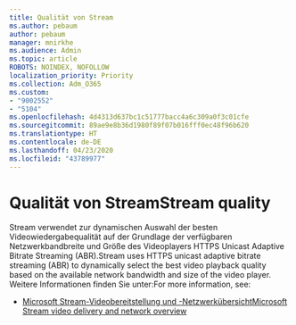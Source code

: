 ```yaml
---
title: Qualität von Stream
ms.author: pebaum
author: pebaum
manager: mnirkhe
ms.audience: Admin
ms.topic: article
ROBOTS: NOINDEX, NOFOLLOW
localization_priority: Priority
ms.collection: Adm_O365
ms.custom:
- "9002552"
- "5104"
ms.openlocfilehash: 4d4313d637bc1c51777bacc4a6c309a0f3c01cfe
ms.sourcegitcommit: 89ae9e8b36d1980f89f07b016fff0ec48f96b620
ms.translationtype: HT
ms.contentlocale: de-DE
ms.lasthandoff: 04/23/2020
ms.locfileid: "43789977"
---
```

# <a name="stream-quality"></a><span data-ttu-id="95cca-102">Qualität von Stream</span><span class="sxs-lookup"><span data-stu-id="95cca-102">Stream quality</span></span>

<span data-ttu-id="95cca-103">Stream verwendet zur dynamischen Auswahl der besten Videowiedergabequalität auf der Grundlage der verfügbaren Netzwerkbandbreite und Größe des Videoplayers HTTPS Unicast Adaptive Bitrate Streaming (ABR).</span><span class="sxs-lookup"><span data-stu-id="95cca-103">Stream uses HTTPS unicast adaptive bitrate streaming (ABR) to dynamically select the best video playback quality based on the available network bandwidth and size of the video player.</span></span> <span data-ttu-id="95cca-104">Weitere Informationen finden Sie unter:</span><span class="sxs-lookup"><span data-stu-id="95cca-104">For more information, see:</span></span>

- [<span data-ttu-id="95cca-105">Microsoft Stream-Videobereitstellung und -Netzwerkübersicht</span><span class="sxs-lookup"><span data-stu-id="95cca-105">Microsoft Stream video delivery and network overview</span></span>](https://docs.microsoft.com/stream/network-overview)

